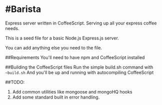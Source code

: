 #Barista
=======

Express server written in CoffeeScript. Serving up all your express coffee needs.

This is a seed file for a basic Node.js Express.js server.

You can add anything else you need to the file. 

##Requirements
You'll need to have npm and CoffeeScript installed

##Building the CoffeeScript files
Run the simple build.sh command with
`~build.sh`
And you'll be up and running with autocompiling CoffeeScript

##TODO:
1. Add common utilities like mongoose and mongoHQ hooks
2. Add some standard built in error handling. 